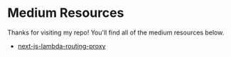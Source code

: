 # Medium Resources
Thanks for visiting my repo! You'll find all of the medium resources below.

- [next-js-lambda-routing-proxy](https://github.com/kierantaylor/medium-resources/next-js-lambda-routing-proxy)